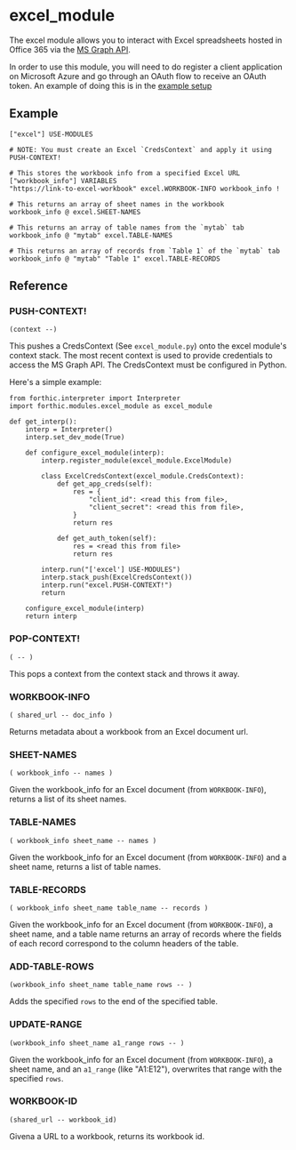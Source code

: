 # excel_module

The excel module allows you to interact with Excel spreadsheets hosted in Office
365 via the [MS Graph API](https://docs.microsoft.com/en-us/graph/overview).

In order to use this module, you will need to do register a client application
on Microsoft Azure and go through an OAuth flow to receive an OAuth token. An
example of doing this is in the [example setup](../EXAMPLES.md)

## Example
```
["excel"] USE-MODULES

# NOTE: You must create an Excel `CredsContext` and apply it using PUSH-CONTEXT!

# This stores the workbook info from a specified Excel URL
["workbook_info"] VARIABLES
"https://link-to-excel-workbook" excel.WORKBOOK-INFO workbook_info !

# This returns an array of sheet names in the workbook
workbook_info @ excel.SHEET-NAMES

# This returns an array of table names from the `mytab` tab
workbook_info @ "mytab" excel.TABLE-NAMES

# This returns an array of records from `Table 1` of the `mytab` tab
workbook_info @ "mytab" "Table 1" excel.TABLE-RECORDS
```

## Reference

### PUSH-CONTEXT!
`(context --)`

This pushes a CredsContext (See `excel_module.py`) onto the excel module's context stack.
The most recent context is used to provide credentials to access the MS Graph API.
The CredsContext must be configured in Python.

Here's a simple example:
```
from forthic.interpreter import Interpreter
import forthic.modules.excel_module as excel_module

def get_interp():
    interp = Interpreter()
    interp.set_dev_mode(True)

    def configure_excel_module(interp):
        interp.register_module(excel_module.ExcelModule)

        class ExcelCredsContext(excel_module.CredsContext):
            def get_app_creds(self):
                res = {
                    "client_id": <read this from file>,
                    "client_secret": <read this from file>,
                }
                return res

            def get_auth_token(self):
                res = <read this from file>
                return res

        interp.run("['excel'] USE-MODULES")
        interp.stack_push(ExcelCredsContext())
        interp.run("excel.PUSH-CONTEXT!")
        return

    configure_excel_module(interp)
    return interp
```

### POP-CONTEXT!
`( -- )`

This pops a context from the context stack and throws it away.


### WORKBOOK-INFO
`( shared_url -- doc_info )`

Returns metadata about a workbook from an Excel document url.


### SHEET-NAMES
`( workbook_info -- names )`

Given the workbook_info for an Excel document (from `WORKBOOK-INFO`), returns a
list of its sheet names.


### TABLE-NAMES
`( workbook_info sheet_name -- names )`

Given the workbook_info for an Excel document (from `WORKBOOK-INFO`) and a sheet
name, returns a list of table names.


### TABLE-RECORDS
`( workbook_info sheet_name table_name -- records )`

Given the workbook_info for an Excel document (from `WORKBOOK-INFO`), a sheet
name, and a table name returns an array of records where the fields of each
record correspond to the column headers of the table.


### ADD-TABLE-ROWS
`(workbook_info sheet_name table_name rows -- )`

Adds the specified `rows` to the end of the specified table.


### UPDATE-RANGE
`(workbook_info sheet_name a1_range rows -- )`

Given the workbook_info for an Excel document (from `WORKBOOK-INFO`), a sheet
name, and an `a1_range` (like "A1:E12"), overwrites that range with the
specified `rows`.

### WORKBOOK-ID
`(shared_url -- workbook_id)`

Givena a URL to a workbook, returns its workbook id.
